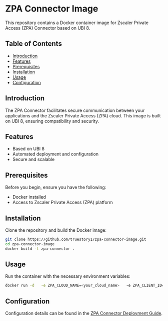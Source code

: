 
# ZPA Connector Image

This repository contains a Docker container image for Zscaler Private Access (ZPA) Connector based on UBI 8.

## Table of Contents

- [Introduction](#introduction)
- [Features](#features)
- [Prerequisites](#prerequisites)
- [Installation](#installation)
- [Usage](#usage)
- [Configuration](#configuration)

## Introduction

The ZPA Connector facilitates secure communication between your applications and the Zscaler Private Access (ZPA) cloud. This image is built on UBI 8, ensuring compatibility and security.

## Features

- Based on UBI 8
- Automated deployment and configuration
- Secure and scalable

## Prerequisites

Before you begin, ensure you have the following:

- Docker installed
- Access to Zscaler Private Access (ZPA) platform

## Installation

Clone the repository and build the Docker image:

```bash
git clone https://github.com/truestory1/zpa-connector-image.git
cd zpa-connector-image
docker build -t zpa-connector .
```

## Usage

Run the container with the necessary environment variables:

```bash
docker run -d   -e ZPA_CLOUD_NAME=<your_cloud_name>   -e ZPA_CLIENT_ID=<your_client_id>   -e ZPA_CLIENT_SECRET=<your_client_secret>   zpa-connector
```

## Configuration

Configuration details can be found in the [ZPA Connector Deployment Guide](https://help.zscaler.com/zpa/connector-deployment-guide-centos-oracle-and-redhat).
